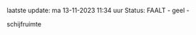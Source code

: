laatste update: 
ma 13-11-2023 11:34   uur 
Status: FAALT - geel - 
<div class="service Y">schijfruimte</div>